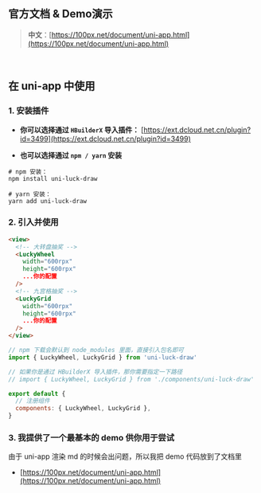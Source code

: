 <!-- 

## 其他框架适配情况

<table>
  <thead>
    <tr style="background: #fafafb">
      <td align="center">npm 包</td>
      <td align="center">支持的框架</td>
      <td align="center">最新版本</td>
      <td align="center">下载量（月）</td>
      <td align="center">Star</td>
    </tr>
  </thead>
  <tbody>
    <tr style="background: #ecf5ff">
      <td align="center"><a href="https://github.com/LuckDraw/lucky-canvas" target="_black">lucky-canvas</a></td>
      <td align="center">Js / JQuery</td>
      <td align="center"><img src="https://img.shields.io/github/package-json/v/luckdraw/lucky-canvas?color=%23ffca28&logo=npm&style=flat-square" alt="version" /></td>
      <td align="center"><img src="https://img.shields.io/npm/dm/lucky-canvas?color=%237289da&logo=npm&style=flat-square" alt="downloads" /></td>
      <td align="center"><img src="https://img.shields.io/github/stars/luckdraw/lucky-canvas?color=%232DCE89&logo=github&style=flat-square" alt="stars" /></td>
    </tr>
    <tr style="background: #f0f9eb">
      <td align="center"><a href="https://github.com/LuckDraw/vue-luck-draw" target="_black">vue-luck-draw</a></td>
      <td align="center">Vue2.x / Vue3.x</td>
      <td align="center"><img src="https://img.shields.io/github/package-json/v/luckdraw/vue-luck-draw?color=%23ffca28&logo=npm&style=flat-square" alt="version" /></td>
      <td align="center"><img src="https://img.shields.io/npm/dm/vue-luck-draw?color=%237289da&logo=npm&style=flat-square" alt="downloads" /></td>
      <td align="center"><img src="https://img.shields.io/github/stars/luckdraw/vue-luck-draw?color=%232DCE89&logo=github&style=flat-square" alt="stars" /></td>
    </tr>
    <tr style="background: #fef0f0">
      <td align="center">react-luck-draw</td>
      <td align="center">React</td>
      <td align="center" colspan="3">开发中...</td>
    </tr>
    <tr style="background: #fdf6ec">
      <td align="center"><a href="https://github.com/LuckDraw/mini-luck-draw" target="_black">mini-luck-draw</a></td>
      <td align="center">原生微信小程序</td>
      <td align="center" colspan="3">测试中...</td>
    </tr>
    <tr style="background: #fdf6ec">
      <td align="center"><a href="https://github.com/LuckDraw/uni-luck-draw" target="_black">uni-luck-draw</a></td>
      <td align="center">uni-app</td>
      <td align="center"><img src="https://img.shields.io/github/package-json/v/luckdraw/uni-luck-draw?color=%23ffca28&logo=npm&style=flat-square" alt="version" /></td>
      <td align="center"><img src="https://img.shields.io/npm/dm/uni-luck-draw?color=%237289da&logo=npm&style=flat-square" alt="downloads" /></td>
      <td align="center"><img src="https://img.shields.io/github/stars/luckdraw/uni-luck-draw?color=%232DCE89&logo=github&style=flat-square" alt="stars" /></td>
    </tr>
  </tbody>
</table>

 -->

<br />

## 官方文档 & Demo演示

> **中文**：[https://100px.net/document/uni-app.html](https://100px.net/document/uni-app.html)  

<br />

## 在 uni-app 中使用

### 1. 安装插件

- **你可以选择通过 `HBuilderX` 导入插件：** [https://ext.dcloud.net.cn/plugin?id=3499](https://ext.dcloud.net.cn/plugin?id=3499)

- **也可以选择通过 `npm / yarn` 安装**

```shell
# npm 安装：
npm install uni-luck-draw

# yarn 安装：
yarn add uni-luck-draw
```

### 2. 引入并使用

```html
<view>
  <!-- 大转盘抽奖 -->
  <LuckyWheel
    width="600rpx"
    height="600rpx"
    ...你的配置
  />
  <!-- 九宫格抽奖 -->
  <LuckyGrid
    width="600rpx"
    height="600rpx"
    ...你的配置
  />
</view>
```

```js
// npm 下载会默认到 node_modules 里面，直接引入包名即可
import { LuckyWheel, LuckyGrid } from 'uni-luck-draw'

// 如果你是通过 HBuilderX 导入插件，那你需要指定一下路径
// import { LuckyWheel, LuckyGrid } from './components/uni-luck-draw'

export default {
  // 注册组件
  components: { LuckyWheel, LuckyGrid },
}
```

### 3. 我提供了一个最基本的 demo 供你用于尝试

由于 uni-app 渲染 md 的时候会出问题，所以我把 demo 代码放到了文档里

- [https://100px.net/document/uni-app.html](https://100px.net/document/uni-app.html)
